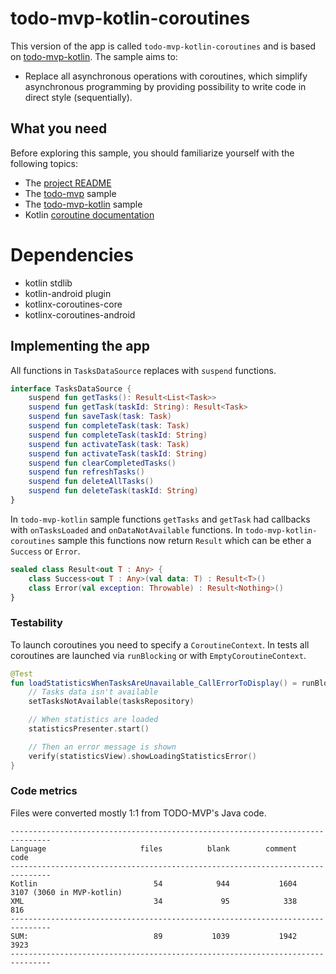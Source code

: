 # todo-mvp-kotlin-coroutines

This version of the app is called `todo-mvp-kotlin-coroutines` and is based on [todo-mvp-kotlin](https://github.com/googlesamples/android-architecture/tree/dev-todo-mvp-kotlin/). The sample aims to:

* Replace all asynchronous operations with coroutines, which simplify asynchronous programming by providing possibility to write code in direct style (sequentially). 


## What you need

Before exploring this sample, you should familiarize yourself with the following topics:

* The [project README](https://github.com/googlesamples/android-architecture/tree/master)
* The [todo-mvp](https://github.com/googlesamples/android-architecture/tree/todo-mvp) sample
* The [todo-mvp-kotlin](https://github.com/googlesamples/android-architecture/tree/todo-mvp-kotlin/) sample
* Kotlin [coroutine documentation](https://github.com/Kotlin/kotlinx.coroutines/blob/master/README.md#documentation)

# Dependencies
*  kotlin stdlib
*  kotlin-android plugin
*  kotlinx-coroutines-core
*  kotlinx-coroutines-android

## Implementing the app

All functions in `TasksDataSource` replaces with `suspend` functions.

```kotlin
interface TasksDataSource {
    suspend fun getTasks(): Result<List<Task>>
    suspend fun getTask(taskId: String): Result<Task>
    suspend fun saveTask(task: Task)
    suspend fun completeTask(task: Task)
    suspend fun completeTask(taskId: String)
    suspend fun activateTask(task: Task)
    suspend fun activateTask(taskId: String)
    suspend fun clearCompletedTasks()
    suspend fun refreshTasks()
    suspend fun deleteAllTasks()
    suspend fun deleteTask(taskId: String)
}
```

In `todo-mvp-kotlin` sample functions `getTasks` and `getTask` had callbacks with `onTasksLoaded` and `onDataNotAvailable` functions. In `todo-mvp-kotlin-coroutines` sample this functions now return `Result` which can be ether a `Success` or `Error`.

```kotlin
sealed class Result<out T : Any> {
    class Success<out T : Any>(val data: T) : Result<T>()
    class Error(val exception: Throwable) : Result<Nothing>()
}
```

### Testability

To launch coroutines you need to specify a `CoroutineContext`. In tests all coroutines are launched via `runBlocking` or with `EmptyCoroutineContext`.

```kotlin
@Test
fun loadStatisticsWhenTasksAreUnavailable_CallErrorToDisplay() = runBlocking {
    // Tasks data isn't available
    setTasksNotAvailable(tasksRepository)

    // When statistics are loaded
    statisticsPresenter.start()

    // Then an error message is shown
    verify(statisticsView).showLoadingStatisticsError()
}
```

### Code metrics

Files were converted mostly 1:1 from TODO-MVP's Java code.

```
-------------------------------------------------------------------------------
Language                     files          blank        comment           code
-------------------------------------------------------------------------------
Kotlin                          54            944           1604           3107 (3060 in MVP-kotlin)
XML                             34             95            338            816
-------------------------------------------------------------------------------
SUM:                            89           1039           1942           3923
-------------------------------------------------------------------------------
```
